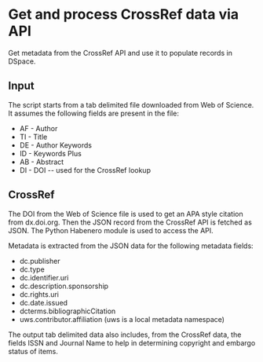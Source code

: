 # Get and process CrossRef data via API

Get metadata from the CrossRef API and use it to populate records in DSpace.

## Input

The script starts from a tab delimited file downloaded from Web of Science. It assumes the following fields are present in the file:
* AF - Author
* TI - Title
* DE - Author Keywords
* ID - Keywords Plus
* AB - Abstract
* DI - DOI -- used for the CrossRef lookup

## CrossRef

The DOI from the Web of Science file is used to get an APA style citation from dx.doi.org. Then the JSON record from the CrossRef API is fetched as JSON. The Python Habenero module is used to access the API.

Metadata is extracted from the JSON data for the following metadata fields:
* dc.publisher
* dc.type
* dc.identifier.uri
* dc.description.sponsorship
* dc.rights.uri
* dc.date.issued
* dcterms.bibliographicCitation
* uws.contributor.affiliation (uws is a local metadata namespace)

The output tab delimited data also includes, from the CrossRef data, the fields ISSN and Journal Name to help in determining copyright and embargo status of items.
